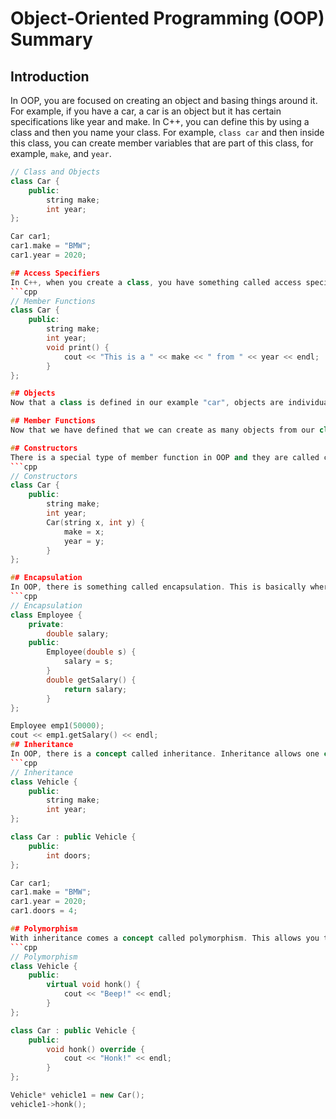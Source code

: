 # Object-Oriented Programming (OOP) Summary

## Introduction
In OOP, you are focused on creating an object and basing things around it. For example, if you have a car, a car is an object but it has certain specifications like year and make. In C++, you can define this by using a class and then you name your class. For example, `class car` and then inside this class, you can create member variables that are part of this class, for example, `make`, and `year`.
```cpp
// Class and Objects
class Car {
    public:
        string make;
        int year;
};

Car car1;
car1.make = "BMW";
car1.year = 2020;

## Access Specifiers
In C++, when you create a class, you have something called access specifiers. These are basically telling C++ if you can access that certain type of information outside of that specified class. This is important to keep certain information secure.
```cpp
// Member Functions
class Car {
    public:
        string make;
        int year;
        void print() {
            cout << "This is a " << make << " from " << year << endl;
        }
};

## Objects
Now that a class is defined in our example "car", objects are individual instances of classes. For example, we defined our class as "car" and members as "make" and "year". Now we can create an object like so `car car1;` now we can access the members by doing so `car1.make= "BMW";` now we accessed a member variable and assigned the value of BMW to it. We can create as many objects as we want, you can picture it as a house being built from a blueprint.

## Member Functions
Now that we have defined that we can create as many objects from our class as we want, we can simplify this and create something called member functions. For example, instead of typing out `cout << "This is a" << car1.year << car1.year << endl;`, you can make a function like `void print () { << "This is a" << year << year << endl;} };` these eliminate repetition and help clean out code, you can create any type of function that you may need it does not need to be a print function. Another way to refer to functions in OOP is methods.

## Constructors
There is a special type of member function in OOP and they are called constructors. These are called when an object is created. These will do the setup work of an object and will initialize the member variables.
```cpp
// Constructors
class Car {
    public:
        string make;
        int year;
        Car(string x, int y) {
            make = x;
            year = y;
        }
};

## Encapsulation
In OOP, there is something called encapsulation. This is basically where you manipulate private and public access specifiers to have better control of your data. Let's say you run a company and you create a class called employee. You can set the salary to private and create specific public functions to get and display the salary. This better controls your data, because you (or others) can change one part of the code without affecting other parts.
```cpp
// Encapsulation
class Employee {
    private:
        double salary;
    public:
        Employee(double s) {
            salary = s;
        }
        double getSalary() {
            return salary;
        }
};

Employee emp1(50000);
cout << emp1.getSalary() << endl;
## Inheritance
In OOP, there is a concept called inheritance. Inheritance allows one class to inherit the variables and member functions from another class. Inheritance prevents code duplication. This leads to more maintainable software. C++ also allows multi-level inheritance. This means a derived class can be a base class.
```cpp
// Inheritance
class Vehicle {
    public:
        string make;
        int year;
};

class Car : public Vehicle {
    public:
        int doors;
};

Car car1;
car1.make = "BMW";
car1.year = 2020;
car1.doors = 4;

## Polymorphism
With inheritance comes a concept called polymorphism. This allows you to use your derived class anywhere in your code that we can use your base class.
```cpp
// Polymorphism
class Vehicle {
    public:
        virtual void honk() {
            cout << "Beep!" << endl;
        }
};

class Car : public Vehicle {
    public:
        void honk() override {
            cout << "Honk!" << endl;
        }
};

Vehicle* vehicle1 = new Car();
vehicle1->honk();